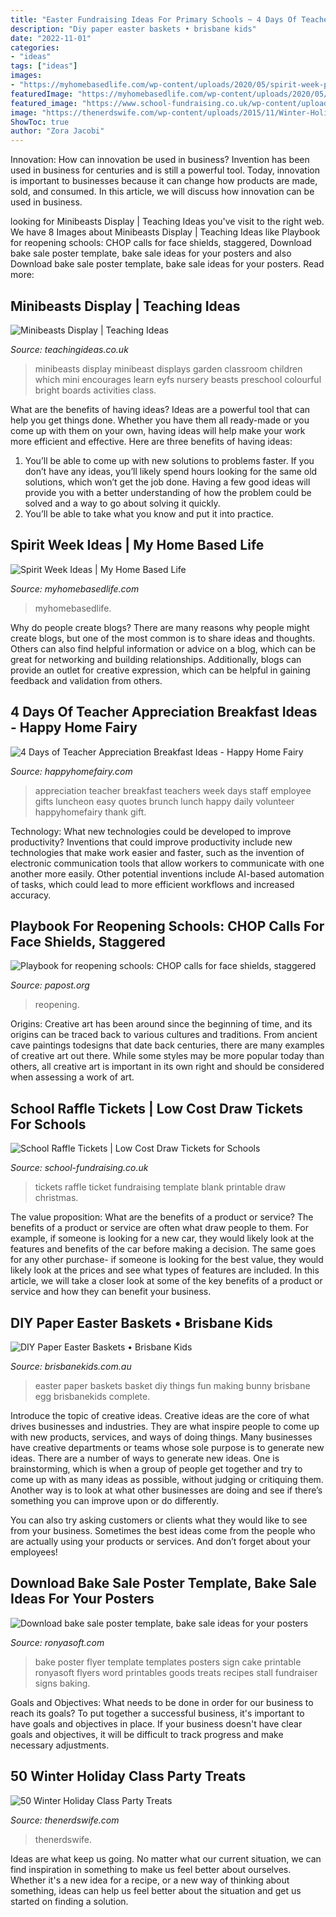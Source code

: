 ```yaml
---
title: "Easter Fundraising Ideas For Primary Schools ~ 4 Days Of Teacher Appreciation Breakfast Ideas"
description: "Diy paper easter baskets • brisbane kids"
date: "2022-11-01"
categories:
- "ideas"
tags: ["ideas"]
images:
- "https://myhomebasedlife.com/wp-content/uploads/2020/05/spirit-week-printable.png"
featuredImage: "https://myhomebasedlife.com/wp-content/uploads/2020/05/spirit-week-printable.png"
featured_image: "https://www.school-fundraising.co.uk/wp-content/uploads/2013/09/RAFFLE-TICKET-BLANK.jpg"
image: "https://thenerdswife.com/wp-content/uploads/2015/11/Winter-Holiday-Class-Party-Ideas-Square.jpg"
ShowToc: true
author: "Zora Jacobi"
---
```



Innovation: How can innovation be used in business?
Invention has been used in business for centuries and is still a powerful tool. Today, innovation is important to businesses because it can change how products are made, sold, and consumed. In this article, we will discuss how innovation can be used in business.

	

		
looking for Minibeasts Display | Teaching Ideas you've visit to the right web. We have 8 Images about Minibeasts Display | Teaching Ideas like Playbook for reopening schools: CHOP calls for face shields, staggered, Download bake sale poster template, bake sale ideas for your posters and also Download bake sale poster template, bake sale ideas for your posters. Read more:
		
    
## Minibeasts Display | Teaching Ideas

<img loading=lazy src="http://www.teachingideas.co.uk/sites/default/files/styles/718w/public/sci_minibeasts.jpg?itok=b-nb9Am_" onerror="this.onerror=null;this.src='https://tse4.mm.bing.net/th?id=OIP.zQSZMPjXCmYVrdchjXiK5AHaFQ&amp;pid=15.1';" alt="Minibeasts Display | Teaching Ideas">

_Source: teachingideas.co.uk_

>minibeasts display minibeast displays garden classroom children which mini encourages learn eyfs nursery beasts preschool colourful bright boards activities class. 

	

What are the benefits of having ideas?
Ideas are a powerful tool that can help you get things done. Whether you have them all ready-made or you come up with them on your own, having ideas will help make your work more efficient and effective. Here are three benefits of having ideas: 
1. You’ll be able to come up with new solutions to problems faster. If you don’t have any ideas, you’ll likely spend hours looking for the same old solutions, which won’t get the job done. Having a few good ideas will provide you with a better understanding of how the problem could be solved and a way to go about solving it quickly. 
2. You’ll be able to take what you know and put it into practice.

    
## Spirit Week Ideas | My Home Based Life

<img loading=lazy src="https://myhomebasedlife.com/wp-content/uploads/2020/05/spirit-week-printable.png" onerror="this.onerror=null;this.src='https://tse3.mm.bing.net/th?id=OIP.wzI9OMbJu57z1WXC-tiM1wHaJl&amp;pid=15.1';" alt="Spirit Week Ideas | My Home Based Life">

_Source: myhomebasedlife.com_

>myhomebasedlife. 

	

Why do people create blogs?
There are many reasons why people might create blogs, but one of the most common is to share ideas and thoughts. Others can also find helpful information or advice on a blog, which can be great for networking and building relationships. Additionally, blogs can provide an outlet for creative expression, which can be helpful in gaining feedback and validation from others.

    
## 4 Days Of Teacher Appreciation Breakfast Ideas - Happy Home Fairy

<img loading=lazy src="http://happyhomefairy.com/wp-content/uploads/2016/08/Teacher-Appreciation-Breakfast-Ideas-4-days-of-adorable-easy-ideas.jpg" onerror="this.onerror=null;this.src='https://tse1.mm.bing.net/th?id=OIP.xu8rDMXZcjommUTcEb6vdAHaO0&amp;pid=15.1';" alt="4 Days of Teacher Appreciation Breakfast Ideas - Happy Home Fairy">

_Source: happyhomefairy.com_

>appreciation teacher breakfast teachers week days staff employee gifts luncheon easy quotes brunch lunch happy daily volunteer happyhomefairy thank gift. 

	

Technology: What new technologies could be developed to improve productivity?
Inventions that could improve productivity include new technologies that make work easier and faster, such as the invention of electronic communication tools that allow workers to communicate with one another more easily. Other potential inventions include AI-based automation of tasks, which could lead to more efficient workflows and increased accuracy.

    
## Playbook For Reopening Schools: CHOP Calls For Face Shields, Staggered

<img loading=lazy src="https://www.witf.io/wp-content/uploads/2020/05/AP_20139381353619-1620x1080.jpg" onerror="this.onerror=null;this.src='https://tse2.mm.bing.net/th?id=OIP.BYmiIymXCO9vdiMLz0aDVAHaE8&amp;pid=15.1';" alt="Playbook for reopening schools: CHOP calls for face shields, staggered">

_Source: papost.org_

>reopening. 

	

Origins:
Creative art has been around since the beginning of time, and its origins can be traced back to various cultures and traditions. From ancient cave paintings todesigns that date back centuries, there are many examples of creative art out there. While some styles may be more popular today than others, all creative art is important in its own right and should be considered when assessing a work of art.

    
## School Raffle Tickets | Low Cost Draw Tickets For Schools

<img loading=lazy src="https://www.school-fundraising.co.uk/wp-content/uploads/2013/09/RAFFLE-TICKET-BLANK.jpg" onerror="this.onerror=null;this.src='https://tse2.mm.bing.net/th?id=OIP.QjuwVP9U0AxyI711ctwsZQHaDF&amp;pid=15.1';" alt="School Raffle Tickets | Low Cost Draw Tickets for Schools">

_Source: school-fundraising.co.uk_

>tickets raffle ticket fundraising template blank printable draw christmas. 

	

The value proposition: What are the benefits of a product or service?
The benefits of a product or service are often what draw people to them. For example, if someone is looking for a new car, they would likely look at the features and benefits of the car before making a decision. The same goes for any other purchase- if someone is looking for the best value, they would likely look at the prices and see what types of features are included. In this article, we will take a closer look at some of the key benefits of a product or service and how they can benefit your business.

    
## DIY Paper Easter Baskets • Brisbane Kids

<img loading=lazy src="https://www.brisbanekids.com.au/wp-content/uploads/2014/03/Easter-Basket-Complete-703x470.jpg" onerror="this.onerror=null;this.src='https://tse4.mm.bing.net/th?id=OIP.mBnLmWctmaZ7sJYIYEf76wHaE8&amp;pid=15.1';" alt="DIY Paper Easter Baskets • Brisbane Kids">

_Source: brisbanekids.com.au_

>easter paper baskets basket diy things fun making bunny brisbane egg brisbanekids complete. 

	

Introduce the topic of creative ideas.
Creative ideas are the core of what drives businesses and industries. They are what inspire people to come up with new products, services, and ways of doing things. Many businesses have creative departments or teams whose sole purpose is to generate new ideas.
There are a number of ways to generate new ideas. One is brainstorming, which is when a group of people get together and try to come up with as many ideas as possible, without judging or critiquing them. Another way is to look at what other businesses are doing and see if there’s something you can improve upon or do differently.

You can also try asking customers or clients what they would like to see from your business. Sometimes the best ideas come from the people who are actually using your products or services. And don’t forget about your employees!

    
## Download Bake Sale Poster Template, Bake Sale Ideas For Your Posters

<img loading=lazy src="https://www.ronyasoft.com/products/poster-forge/templates/sale-posters/bake-sale-poster-template/images/bake-sale-poster-template.jpg" onerror="this.onerror=null;this.src='https://tse2.mm.bing.net/th?id=OIP.B6ZGzNJJSfoEqSutH9bz-gAAAA&amp;pid=15.1';" alt="Download bake sale poster template, bake sale ideas for your posters">

_Source: ronyasoft.com_

>bake poster flyer template templates posters sign cake printable ronyasoft flyers word printables goods treats recipes stall fundraiser signs baking. 

	

Goals and Objectives: What needs to be done in order for our business to reach its goals?
To put together a successful business, it's important to have goals and objectives in place. If your business doesn't have clear goals and objectives, it will be difficult to track progress and make necessary adjustments.

    
## 50 Winter Holiday Class Party Treats

<img loading=lazy src="https://thenerdswife.com/wp-content/uploads/2015/11/Winter-Holiday-Class-Party-Ideas-Square.jpg" onerror="this.onerror=null;this.src='https://tse1.mm.bing.net/th?id=OIP.Ewj_hjEjbV53Gl1houoG4wHaHa&amp;pid=15.1';" alt="50 Winter Holiday Class Party Treats">

_Source: thenerdswife.com_

>thenerdswife. 

	

Ideas are what keep us going. No matter what our current situation, we can find inspiration in something to make us feel better about ourselves. Whether it's a new idea for a recipe, or a new way of thinking about something, ideas can help us feel better about the situation and get us started on finding a solution.


